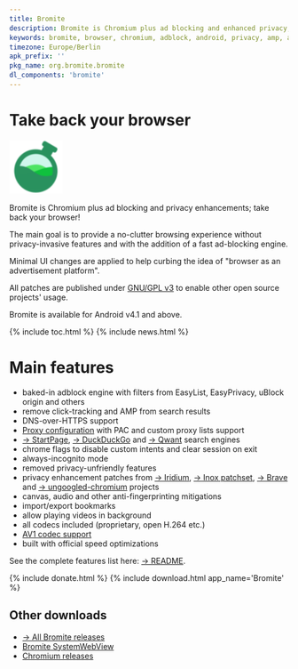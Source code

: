 ```yaml
---
title: Bromite
description: Bromite is Chromium plus ad blocking and enhanced privacy; take back your browser
keywords: bromite, browser, chromium, adblock, android, privacy, amp, arm, arm64, 8.1, 8.0, oreo, 4.4, 5.0, 5.1, 6.0, 7.0, 7.1, kitkat, lollipop, marshmallow, nougat, aroma, super, stock, full, mini, micro, nano, pico, tvstock, background video playback, fingerprinting
timezone: Europe/Berlin
apk_prefix: ''
pkg_name: org.bromite.bromite
dl_components: 'bromite'
---
```

# Take back your browser

<img title="Bromite - Take back your browser!" src="/bromite.png" width="96" alt="Bromite" />

Bromite is Chromium plus ad blocking and privacy enhancements; take back your browser!

The main goal is to provide a no-clutter browsing experience without privacy-invasive features and with the addition of a fast ad-blocking engine.

Minimal UI changes are applied to help curbing the idea of "browser as an advertisement platform".

All patches are published under [GNU/GPL v3](https://github.com/bromite/bromite/blob/master/LICENSE) to enable other open source projects' usage.

Bromite is available for Android v4.1 and above.

{% include toc.html %}
{% include news.html %}

# Main features
* baked-in adblock engine with filters from EasyList, EasyPrivacy, uBlock origin and others
* remove click-tracking and AMP from search results
* DNS-over-HTTPS support
* [Proxy configuration](https://github.com/bromite/bromite/wiki/ProxyConfiguration) with PAC and custom proxy lists support
* [&rarr; StartPage](https://startpage.com/), [&rarr; DuckDuckGo](https://duckduckgo.com/) and [&rarr; Qwant](https://www.qwant.com/) search engines
* chrome flags to disable custom intents and clear session on exit
* always-incognito mode
* removed privacy-unfriendly features
* privacy enhancement patches from [&rarr; Iridium](https://iridiumbrowser.de/), [&rarr; Inox patchset](https://github.com/gcarq/inox-patchset), [&rarr; Brave](https://brave.com/) and [&rarr; ungoogled-chromium](https://github.com/Eloston/ungoogled-chromium) projects
* canvas, audio and other anti-fingerprinting mitigations
* import/export bookmarks
* allow playing videos in background
* all codecs included (proprietary, open H.264 etc.)
* [AV1 codec support](https://github.com/bromite/bromite/wiki/AV1-support)
* built with official speed optimizations

See the complete features list here: [&rarr; README](https://github.com/bromite/bromite/blob/master/README.md#features).

{% include donate.html %}
{% include download.html app_name='Bromite' %}

## Other downloads

* [&rarr; All Bromite releases](https://github.com/bromite/bromite/releases)
* [Bromite SystemWebView](/system_web_view)
* [Chromium releases](/chromium)
